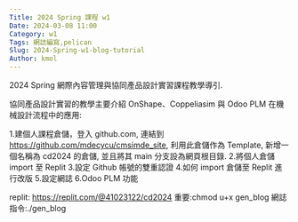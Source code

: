 ```yaml
---
Title: 2024 Spring 課程 w1
Date: 2024-03-08 11:00
Category: w1
Tags: 網誌編寫,pelican
Slug: 2024-Spring-w1-blog-tutorial
Author: kmol
---
```


2024 Spring 網際內容管理與協同產品設計實習課程教學導引.

<!-- PELICAN_END_SUMMARY -->
協同產品設計實習的教學主要介紹 OnShape、Coppeliasim 與 Odoo PLM 在機械設計流程中的應用:

1.建個人課程倉儲，登入 github.com, 連結到 https://github.com/mdecycu/cmsimde_site, 利用此倉儲作為 Template, 新增一個名稱為 cd2024 的倉儲, 並且將其 main 分支設為網頁根目錄.
2.將個人倉儲 import 至 Replit
3.設定 Github 帳號的雙重認證
4.如何 import 倉儲至 Replit 進行改版
5.設定網誌
6.Odoo PLM 功能

replit: https://replit.com/@41023122/cd2024
重要:chmod u+x gen_blog
網誌指令:./gen_blog